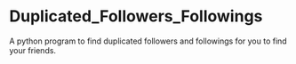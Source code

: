 # Duplicated_Followers_Followings
A python program to find duplicated followers and followings for you to find your friends.
